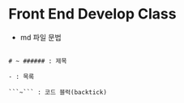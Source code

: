 # Front End Develop Class

- md 파일 문법

```

# ~ ###### : 제목

- : 목록

```~``` : 코드 블럭(backtick)

```

